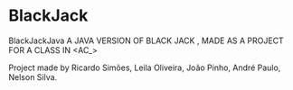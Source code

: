 # BlackJack
BlackJackJava
A JAVA VERSION OF BLACK JACK , MADE AS A PROJECT FOR A CLASS IN <AC_> 

Project made by Ricardo Simões, Leila Oliveira, João Pinho, André Paulo, Nelson Silva.
